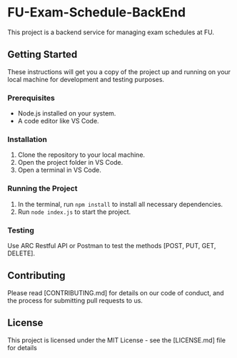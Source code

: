 # FU-Exam-Schedule-BackEnd

This project is a backend service for managing exam schedules at FU. 

## Getting Started

These instructions will get you a copy of the project up and running on your local machine for development and testing purposes.

### Prerequisites

- Node.js installed on your system.
- A code editor like VS Code.

### Installation

1. Clone the repository to your local machine.
2. Open the project folder in VS Code.
3. Open a terminal in VS Code.

### Running the Project

1. In the terminal, run `npm install` to install all necessary dependencies.
2. Run `node index.js` to start the project.

### Testing

Use ARC Restful API or Postman to test the methods [POST, PUT, GET, DELETE].

## Contributing

Please read [CONTRIBUTING.md] for details on our code of conduct, and the process for submitting pull requests to us.

## License

This project is licensed under the MIT License - see the [LICENSE.md] file for details

